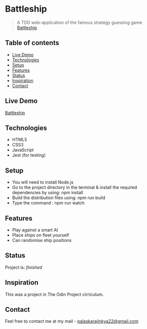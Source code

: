﻿# Battleship

> A TDD web-application of the famous strategy guessing game [Battleship](https://en.wikipedia.org/wiki/Battleship_(game))

## Table of contents

- [Live Demo](#live-demo)
- [Technologies](#technologies)
- [Setup](#setup)
- [Features](#features)
- [Status](#status)
- [Inspiration](#inspiration)
- [Contact](#contact)

## Live Demo

[Battleship](https://ajinkyap22.github.io/battleship/)

## Technologies

- HTML5
- CSS3
- JavaScript
- Jest (for testing)

## Setup

* You will need to install Node.js
* Go to the project directory in the terminal & install the required dependencies by using: npm install
* Build the distribution files using: npm run build
* Type the command : npm run watch


## Features

- Play against a smart AI
- Place ships on fleet yourself
- Can randomise ship positions

## Status

Project is: _finished_

## Inspiration

This was a project in The Odin Project cirriculum.

## Contact

Feel free to contact me at my mail - palaskarajinkya22@gmail.com

